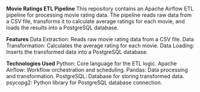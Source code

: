 **Movie Ratings ETL Pipeline**
This repository contains an Apache Airflow ETL pipeline for processing movie rating data. 
The pipeline reads raw data from a CSV file, transforms it to calculate average ratings for each movie, and loads the results into a PostgreSQL database.

**Features**
Data Extraction: Reads raw movie rating data from a CSV file.
Data Transformation: Calculates the average rating for each movie.
Data Loading: Inserts the transformed data into a PostgreSQL database.


**Technologies Used**
Python: Core language for the ETL logic.
Apache Airflow: Workflow orchestration and scheduling.
Pandas: Data processing and transformation.
PostgreSQL: Database for storing transformed data.
psycopg2: Python library for PostgreSQL database connection.
